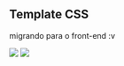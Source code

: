 <h2>Template CSS</h2>
<p>migrando para o front-end :v</p>
<img src="https://i.imgur.com/yNkBvos.png"/>
<img src="https://i.imgur.com/H23vAsO.png"/>
